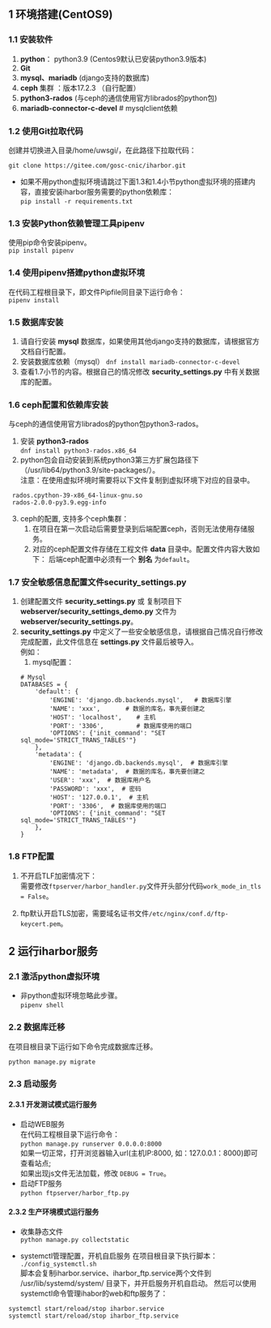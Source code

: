 ## 1 环境搭建(CentOS9)
### 1.1 安装软件 
1. **python**： python3.9 (Centos9默认已安装python3.9版本)  
2. **Git**
3. **mysql、mariadb** (django支持的数据库)
4. **ceph** 集群 ：版本17.2.3 （自行配置）
5. **python3-rados** (与ceph的通信使用官方librados的python包)
6. **mariadb-connector-c-devel**   # mysqlclient依赖

### 1.2 使用Git拉取代码   
创建并切换进入目录/home/uwsgi/，在此路径下拉取代码：
```
git clone https://gitee.com/gosc-cnic/iharbor.git
```
* 如果不用python虚拟环境请跳过下面1.3和1.4小节python虚拟环境的搭建内容，直接安装iharbor服务需要的python依赖库：   
```pip install -r requirements.txt```   
### 1.3 安装Python依赖管理工具pipenv
使用pip命令安装pipenv。  
```pip install pipenv```
### 1.4  使用pipenv搭建python虚拟环境
在代码工程根目录下，即文件Pipfile同目录下运行命令：  
```pipenv install```

### 1.5 数据库安装
1. 请自行安装 **mysql** 数据库，如果使用其他django支持的数据库，请根据官方文档自行配置。  
2. 安装数据库依赖（mysql）
   ``` dnf install mariadb-connector-c-devel ```
3. 查看1.7小节的内容。根据自己的情况修改 **security_settings.py** 中有关数据库的配置。


### 1.6 ceph配置和依赖库安装
与ceph的通信使用官方librados的python包python3-rados。
1. 安装 **python3-rados**  
``` dnf install python3-rados.x86_64 ```
2. python包会自动安装到系统python3第三方扩展包路径下（/usr/lib64/python3.9/site-packages/）。  
    注意：在使用虚拟环境时需要将以下文件复制到虚拟环境下对应的目录中。
```
 rados.cpython-39-x86_64-linux-gnu.so 
 rados-2.0.0-py3.9.egg-info  
```
3. ceph的配置, 支持多个ceph集群：  
   1. 在项目在第一次启动后需要登录到后端配置ceph，否则无法使用存储服务。
   2. 对应的ceph配置文件存储在工程文件 **data** 目录中。配置文件内容大致如下：
   后端ceph配置中必须有一个 **别名** 为`default`。


### 1.7 安全敏感信息配置文件security_settings.py
1. 创建配置文件 **security_settings.py** 或 复制项目下 **webserver/security_settings_demo.py** 文件为 **webserver/security_settings.py**。  
2. **security_settings.py** 中定义了一些安全敏感信息，请根据自己情况自行修改完成配置，此文件信息在 **settings.py** 文件最后被导入。  
    例如：
   1. mysql配置：
    ```
    # Mysql
    DATABASES = {
        'default': {
            'ENGINE': 'django.db.backends.mysql',   # 数据库引擎
            'NAME': 'xxx',       # 数据的库名，事先要创建之
            'HOST': 'localhost',    # 主机
            'PORT': '3306',         # 数据库使用的端口
            'OPTIONS': {'init_command': "SET sql_mode='STRICT_TRANS_TABLES'"}
        },
        'metadata': {
            'ENGINE': 'django.db.backends.mysql',  # 数据库引擎
            'NAME': 'metadata',  # 数据的库名，事先要创建之
            'USER': 'xxx',  # 数据库用户名
            'PASSWORD': 'xxx',  # 密码
            'HOST': '127.0.0.1',  # 主机
            'PORT': '3306',  # 数据库使用的端口
            'OPTIONS': {'init_command': "SET sql_mode='STRICT_TRANS_TABLES'"}
        },
    }
    ```

### 1.8 FTP配置
1. 不开启TLF加密情况下：  
需要修改`ftpserver/harbor_handler.py`文件开头部分代码`work_mode_in_tls = False`。
   
2. ftp默认开启TLS加密，需要域名证书文件`/etc/nginx/conf.d/ftp-keycert.pem`。  

## 2 运行iharbor服务
### 2.1 激活python虚拟环境  
* 非python虚拟环境忽略此步骤。  
```pipenv shell```

### 2.2 数据库迁移
在项目根目录下运行如下命令完成数据库迁移。  
```
python manage.py migrate
```
### 2.3 启动服务
#### 2.3.1 开发测试模式运行服务
* 启动WEB服务   
在代码工程根目录下运行命令：  
```python manage.py runserver 0.0.0.0:8000```   
如果一切正常，打开浏览器输入url(主机IP:8000, 如：127.0.0.1：8000)即可查看站点;  
  如果出现js文件无法加载，修改 `DEBUG = True`。
* 启动FTP服务   
```python ftpserver/harbor_ftp.py```

#### 2.3.2 生产环境模式运行服务
* 收集静态文件  
```python manage.py collectstatic```

* systemctl管理配置，开机自启服务
在项目根目录下执行脚本：   
```./config_systemctl.sh```   
脚本会复制iharbor.service、iharbor_ftp.service两个文件到 /usr/lib/systemd/system/ 目录下，并开启服务开机自启动。
然后可以使用systemctl命令管理ihabor的web和ftp服务了：
```
systemctl start/reload/stop iharbor.service
systemctl start/reload/stop iharbor_ftp.service
```


